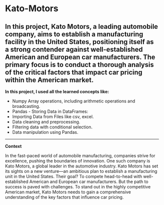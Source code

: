 # Kato-Motors

In this project, Kato Motors, a leading automobile company, aims to establish a manufacturing facility in the United States, positioning itself as a strong contender against well-established American and European car manufacturers. The primary focus is to conduct a thorough analysis of the critical factors that impact car pricing within the American market.
-----------------------------------------------------------------------------------------------------------------------------------------------------------------------------------------------------------------------------------------------------------------
**In this project, I used all the learned concepts like:**

- Numpy Array operations, including arithmetic operations and broadcasting.
- Pandas - Storing Data in DataFrames:
- Importing Data from Files like csv, excel.
- Data cleaning and preprocessing.
- Filtering data with conditional selection.
- Data manipulation using Pandas.
-----------------------------------------------------------------------------------------------------------------------------------------------------------------------------------------------------------------------------------------------------------------
**Context**

In the fast-paced world of automobile manufacturing, companies strive for excellence, pushing the boundaries of innovation. One such company is Kato Motors, a global leader in the automotive industry. Kato Motors has set its sights on a new venture—an ambitious plan to establish a manufacturing unit in the United States. Their goal? To compete head-to-head with well-established American and European car manufacturers.
But the path to success is paved with challenges. To stand out in the highly competitive American market, Kato Motors needs to gain a comprehensive understanding of the key factors that influence car pricing.


